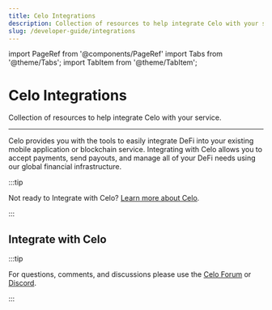 ```yaml
---
title: Celo Integrations
description: Collection of resources to help integrate Celo with your service.
slug: /developer-guide/integrations
---
```


import PageRef from '@components/PageRef'
import Tabs from '@theme/Tabs';
import TabItem from '@theme/TabItem';

# Celo Integrations

Collection of resources to help integrate Celo with your service.

___

Celo provides you with the tools to easily integrate DeFi into your existing mobile application or blockchain service. Integrating with Celo allows you to accept payments, send payouts, and manage all of your DeFi needs using our global financial infrastructure.

:::tip

Not ready to Integrate with Celo? [Learn more about Celo](/welcome.md).

:::

## Integrate with Celo

<PageRef url="/developer-guide/integrations/general" pageName="General information" />
<PageRef url="/developer-guide/integrations/checklist" pageName="Integration Checklist" />
<PageRef url="/developer-guide/integrations/custody" pageName="Custody" />
<PageRef url="/developer-guide/integrations/listings" pageName="Listings" />
<PageRef url="/developer-guide/integrations/cloud-hsm" pageName="Using a Cloud HSM" />

:::tip

For questions, comments, and discussions please use the [Celo Forum](https://forum.celo.org/) or [Discord](https://chat.celo.org/).

:::

